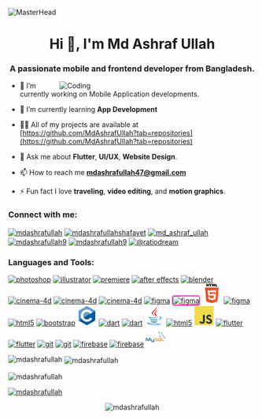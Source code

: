 ![MasterHead](https://pbs.twimg.com/profile_banners/1269583105494446080/1678058022/1500x500)
<h1 align="center">Hi 👋, I'm Md Ashraf Ullah</h1>
<h3 align="center">A passionate mobile and frontend developer from Bangladesh.</h3>
<!-- <img align="right" alt="Coding" width="400" src="https://user-images.githubusercontent.com/19783675/259906130-5d3c8800-fb00-45d0-b9dd-7eb82f057baf.gif"> -->
<img align="right" alt="Coding" width="400" src="https://user-images.githubusercontent.com/74038190/229223263-cf2e4b07-2615-4f87-9c38-e37600f8381a.gif">

- 🔭 I’m currently working on Mobile Application developments.

- 🌱 I’m currently learning **App Development**

- 👨‍💻 All of my projects are available at [https://github.com/MdAshrafUllah?tab=repositories](https://github.com/MdAshrafUllah?tab=repositories)

- 💬 Ask me about **Flutter**, **UI/UX**, **Website Design**.

- 📫 How to reach me **mdashrafullah47@gmail.com**

- ⚡ Fun fact I love **traveling**, **video editing**, and **motion graphics**.

<h3 align="left">Connect with me:</h3>
<p align="left">
<a href="https://linkedin.com/in/mdashrafullah" target="blank"><img align="center" src="https://upload.wikimedia.org/wikipedia/commons/thumb/c/ca/LinkedIn_logo_initials.png/480px-LinkedIn_logo_initials.png" alt="mdashrafullah" height="30" width="30" /></a>
<a href="https://fb.com/mdashrafullahshafayet" target="blank"><img align="center" src="https://raw.githubusercontent.com/rahuldkjain/github-profile-readme-generator/master/src/images/icons/Social/facebook.svg" alt="mdashrafullahshafayet" height="30" width="40" /></a>
<a href="https://instagram.com/md_ashraf_ullah" target="blank"><img align="center" src="https://raw.githubusercontent.com/rahuldkjain/github-profile-readme-generator/master/src/images/icons/Social/instagram.svg" alt="md_ashraf_ullah" height="30" width="40" /></a>
<a href="https://www.behance.net/mdashrafullah9" target="blank"><img align="center" src="https://raw.githubusercontent.com/rahuldkjain/github-profile-readme-generator/master/src/images/icons/Social/behance.svg" alt="mdashrafullah9" height="30" width="40" /></a>
<a href="https://twitter.com/mdashrafullah9" target="blank"><img align="center" src="https://raw.githubusercontent.com/rahuldkjain/github-profile-readme-generator/master/src/images/icons/Social/twitter.svg" alt="mdashrafullah9" height="30" width="40" /></a>
<a href="https://www.youtube.com/c/@ratiodream" target="blank"><img align="center" src="https://raw.githubusercontent.com/rahuldkjain/github-profile-readme-generator/master/src/images/icons/Social/youtube.svg" alt="@ratiodream" height="30" width="40" /></a>
</p>
<h3 align="left">Languages and Tools:</h3>
<p align="left">
<a href="https://www.photoshop.com/en" target="_blank" rel="noreferrer"> <img src="https://www.adobe.com/content/dam/acom/one-console/icons_rebrand/ps_appicon.svg" alt="photoshop" width="40" height="40"/></a>
<a href="https://www.adobe.com/in/products/illustrator.html" target="_blank" rel="noreferrer"> <img src="https://www.adobe.com/content/dam/cc/icons/illustrator.svg" alt="illustrator" width="40" height="40"/></a> 
<a href="https://www.adobe.com/products/premiere.html" target="_blank" rel="noreferrer"><img src="https://www.adobe.com/content/dam/acom/one-console/icons_rebrand/pr_appicon.svg" alt="premiere" width="40"height="40"/></a>
<a href="https://www.adobe.com/products/aftereffects.html" target="_blank" rel="noreferrer"><img src="https://www.adobe.com/content/dam/cc/us/en/products/ccoverview/ae_cc_app_RGB.svg" alt="after effects" width="40"height="40"/></a>
<a href="https://www.blender.org/" target="_blank" rel="noreferrer"><img src="https://upload.wikimedia.org/wikipedia/commons/thumb/0/0c/Blender_logo_no_text.svg/2503px-Blender_logo_no_text.svg.png" alt="blender" width="40"height="35"/></a>
<a href="https://www.maxon.net/en/cinema-4d" target="_blank" rel="noreferrer"><img src="https://upload.wikimedia.org/wikipedia/en/d/d8/C4D_Logo.png" alt="cinema-4d" width="40"height="40"/></a>
<a href="https://developer.android.com/studio" target="_blank" rel="noreferrer"><img src="https://upload.wikimedia.org/wikipedia/commons/thumb/9/95/Android_Studio_Icon_3.6.svg/1900px-Android_Studio_Icon_3.6.svg.png" alt="cinema-4d" width="38"height="40"/></a>
<a href="https://code.visualstudio.com/" target="_blank" rel="noreferrer"><img src="https://uxwing.com/wp-content/themes/uxwing/download/brands-and-social-media/visual-studio-code-icon.png" alt="cinema-4d" width="35"height="40"/></a>
<a href="https://www.figma.com/" target="_blank" rel="noreferrer"> <img src="https://www.vectorlogo.zone/logos/figma/figma-icon.svg" alt="figma" width="40" height="40"/></a>
<a href="https://adobexdplatform.com/" target="_blank" rel="noreferrer"> <img style="border-radius: 5px; border: 2px solid rgba(255, 38, 190, 100);" src="https://play-lh.googleusercontent.com/kaox1VteLsWAuNxPxhm8t4llaoyFhxzDjo9g4Hdf92bKdT_Sn6Yrdku6rApuc5ktirw" alt="figma" width="40" height="40"/></a>
<a href="https://www.w3schools.com/html/" target="_blank" rel="noreferrer"> <img src="https://raw.githubusercontent.com/devicons/devicon/master/icons/html5/html5-original-wordmark.svg" alt="html5" width="40" height="40"/></a>
<a href="https://www.w3schools.com/xml/" target="_blank" rel="noreferrer"> <img src="https://i.pinimg.com/originals/a0/3b/76/a03b766e732851966e822d2e28d8c5fa.png" alt="figma" width="40" height="40"/></a>
<a href="https://www.w3schools.com/css/" target="_blank" rel="noreferrer"> <img src="https://upload.wikimedia.org/wikipedia/commons/thumb/d/d5/CSS3_logo_and_wordmark.svg/1200px-CSS3_logo_and_wordmark.svg.png" alt="html5" width="30" height="40"/></a> 
<a href="https://getbootstrap.com" target="_blank" rel="noreferrer"> <img src="https://getbootstrap.com/docs/5.3/assets/brand/bootstrap-logo-shadow.png" alt="bootstrap" width="40" height="40"/></a>
<a href="https://www.cprogramming.com/" target="_blank" rel="noreferrer"> <img src="https://raw.githubusercontent.com/devicons/devicon/master/icons/c/c-original.svg" alt="c" width="40" height="40"/></a>
<a href="https://dart.dev" target="_blank" rel="noreferrer"> <img src="https://www.vectorlogo.zone/logos/dartlang/dartlang-icon.svg" alt="dart" width="40" height="40"/></a>
<a href="https://kotlinlang.org/" target="_blank" rel="noreferrer"> <img src="https://cdn.worldvectorlogo.com/logos/kotlin-2.svg" alt="dart" width="35" height="35"/></a>
<a href="https://www.java.com" target="_blank" rel="noreferrer"> <img src="https://raw.githubusercontent.com/devicons/devicon/master/icons/java/java-original.svg" alt="java" width="40" height="40"/></a> 
<a href="https://www.python.org/" target="_blank" rel="noreferrer"> <img src="https://upload.wikimedia.org/wikipedia/commons/thumb/c/c3/Python-logo-notext.svg/1869px-Python-logo-notext.svg.png" alt="html5" width="40" height="40"/></a>
<a href="https://developer.mozilla.org/en-US/docs/Web/JavaScript" target="_blank" rel="noreferrer"> <img src="https://raw.githubusercontent.com/devicons/devicon/master/icons/javascript/javascript-original.svg" alt="javascript" width="40" height="40"/></a>
<a href="https://flutter.dev" target="_blank" rel="noreferrer"> <img src="https://www.vectorlogo.zone/logos/flutterio/flutterio-icon.svg" alt="flutter" width="40" height="40"/></a> 
<a href="https://wordpress.com/" target="_blank" rel="noreferrer"> <img src="https://upload.wikimedia.org/wikipedia/commons/thumb/9/98/WordPress_blue_logo.svg/1200px-WordPress_blue_logo.svg.png" alt="flutter" width="40" height="40"/></a> 
<a href="https://git-scm.com/" target="_blank" rel="noreferrer"> <img src="https://www.vectorlogo.zone/logos/git-scm/git-scm-icon.svg" alt="git" width="40" height="40"/></a> 
<a href="https://www.apachefriends.org/" target="_blank" rel="noreferrer"> <img src="https://upload.wikimedia.org/wikipedia/en/thumb/7/78/XAMPP_logo.svg/1200px-XAMPP_logo.svg.png" alt="git" width="40" height="40"/></a> 
<a href="https://firebase.google.com/" target="_blank" rel="noreferrer"> <img src="https://www.gstatic.com/devrel-devsite/prod/v8d1d0686aef3ca9671e026a6ce14af5c61b805aabef7c385b0e34494acbfc654/firebase/images/touchicon-180.png" alt="firebase" width="40" height="40"/></a> 
<a href="https://www.phpmyadmin.net/" target="_blank" rel="noreferrer"> <img src="https://upload.wikimedia.org/wikipedia/commons/thumb/4/4f/PhpMyAdmin_logo.svg/3890px-PhpMyAdmin_logo.svg.png" alt="firebase" width="40" height="30"/></a> 
<a href="https://www.mysql.com/" target="_blank" rel="noreferrer"> <img src="https://raw.githubusercontent.com/devicons/devicon/master/icons/mysql/mysql-original-wordmark.svg" alt="mysql" width="40" height="40"/></a> 
</p>

<p><img align="left" src="https://github-readme-stats.vercel.app/api/top-langs?username=mdashrafullah&show_icons=true&locale=en&layout=compact" alt="mdashrafullah" /></p>

<p>&nbsp;<img align="center" src="https://github-readme-stats.vercel.app/api?username=mdashrafullah&show_icons=true&locale=en" alt="mdashrafullah" /></p>

<p><img align="center" src="https://github-readme-streak-stats.herokuapp.com/?user=mdashrafullah&" alt="mdashrafullah" /></p>

<p align="left"> <a href="https://github.com/ryo-ma/github-profile-trophy"><img src="https://github-profile-trophy.vercel.app/?username=mdashrafullah" alt="mdashrafullah" /></a></p>

<p align="center"> <img src="https://komarev.com/ghpvc/?username=mdashrafullah&label=Total%20Visitor&color=blueviolet&style=for-the-badge" alt="mdashrafullah" /> </p>
